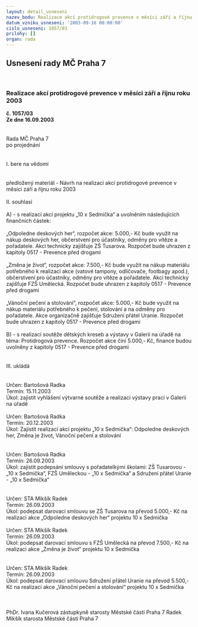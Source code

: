 ```yaml
---
layout: detail_usneseni
nazev_bodu: Realizace akcí protidrogové prevence v měsíci září a říjnu roku 2003
datum_vzniku_usneseni: '2003-09-16 00:00:00'
cislo_usneseni: 1057/03
prilohy: []
organ: rada
---
```

<div id="ucUsn_pList" class="usn">
	<span><h2>Usnesení rady MČ Praha 7 </h2>
<br></span><div class="standBody">
<span><h3>Realizace akcí protidrogové prevence v měsíci září a říjnu roku 2003</h3></span><div class="center">
		<strong>č. 1057/03</strong><br>
	</div>
<div class="center">
		<strong>Ze dne 16.09.2003</strong><br><br>
	</div>
<br>Rada MČ Praha 7<br>po projednání<br><br><br>I.	bere na vědomí<br><br> <br>předložený materiál - Návrh na realizaci akcí protidrogové prevence v měsíci září a říjnu roku 2003<br><br>II.	souhlasí <br><br>A) - s realizací akcí projektu „10 x Sedmička“ a uvolněním následujících finančních částek:<br><br>	„Odpoledne deskových her“, rozpočet akce: 5.000,- Kč bude využit na nákup deskových her, občerstvení pro účastníky, odměny pro vítěze a pořadatele. Akci technicky zajišťuje ZŠ Tusarova. Rozpočet  bude uhrazen z kapitoly 0517 - Prevence před drogami<br><br>	„Změna je život“, rozpočet akce: 7.500,- Kč bude využit na nákup materiálu potřebného k realizaci akce (vatové tampony, odličovače, footbagy apod.), občerstvení pro účastníky, odměny pro vítěze a pořadatele. Akci technicky zajišťuje FZŠ Umělecká. Rozpočet bude uhrazen z kapitoly 0517 - Prevence před drogami<br><br>	„Vánoční pečení a stolování“, rozpočet akce: 5.000,- Kč bude využit na nákup materiálu potřebného k pečení, stolování a na odměny pro  pořadatele. Akce organizačně zajišťuje Sdružení přátel Uranie. Rozpočet bude uhrazen z kapitoly 0517 - Prevence před drogami<br>	<br>B) - s realizací soutěže dětských kreseb a výstavy v Galerii na úřadě na téma: Protidrogová prevence. Rozpočet akce činí 5.000,- Kč, finance budou uvolněny z kapitoly 0517 - Prevence před drogami<br><br><br>III.		ukládá <br><br><br>Určen:	Bartošová Radka<br>Termín: 15.11.2003<br>Úkol:	zajistit vyhlášení výtvarné soutěže a realizaci výstavy prací v Galerii na úřadě<br> <br>Určen:	Bartošová Radka<br>Termín: 20.12.2003<br>Úkol:	Zajistit realizací akcí projektu „10 x Sedmička“: Odpoledne deskových her, Změna je život, Vánoční pečení a stolování<br> <br><br>Určen:	Bartošová Radka<br>Termín: 26.09.2003<br>Úkol:	zajistit podepsání smlouvy s pořadatelkými školami: ZŠ Tusarovou - „10 x Sedmička“, FZŠ Uměleckou - „10 x Sedmička“ a Sdružení přátel Uranie - „10 x Sedmička“<br> <br><br>Určen:	STA Mikšík Radek<br>Termín: 26.09.2003<br>Úkol:	podepsat darovací smlouvu se ZŠ Tusarova na převod 5.000,- Kč na realizaci akce „Odpoledne deskových her“ projektu 10 x Sedmička<br> <br>Určen:	STA Mikšík Radek<br>Termín: 26.09.2003<br>Úkol:	podepsat darovací smlouvu s  FZŠ Umělecká na převod 7.500,- Kč na realizaci akce „Změna je život“ projektu 10 x Sedmička<br> <br> <br>Určen:	STA Mikšík Radek<br>Termín: 26.09.2003<br>Úkol:	podepsat darovací smlouvu  Sdružení přátel Uranie na převod 5.500,- Kč  na realizaci akce „Vánoční pečení a stolování“ projektu 10 x Sedmička <br> <br> <br>	<br>PhDr. Ivana Kučerová zástupkyně starosty Městské části Praha 7	 Radek Mikšík starosta Městské části Praha 7<br>	<br><br>
</div>
</div>